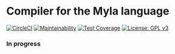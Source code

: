 # Compiler for the Myla language

[![CircleCI](https://circleci.com/gh/cyprienroche/mylaCompiler.svg?style=svg)](https://circleci.com/gh/cyprienroche/mylaCompiler)
[![Maintainability](https://api.codeclimate.com/v1/badges/0ea1df021f376dfc15a0/maintainability)](https://codeclimate.com/github/cyprienroche/mylaCompiler/maintainability)
[![Test Coverage](https://api.codeclimate.com/v1/badges/0ea1df021f376dfc15a0/test_coverage)](https://codeclimate.com/github/cyprienroche/mylaCompiler/test_coverage)
[![License: GPL v3](https://img.shields.io/badge/License-GPLv3-blue.svg)](https://www.gnu.org/licenses/gpl-3.0)

### In progress
